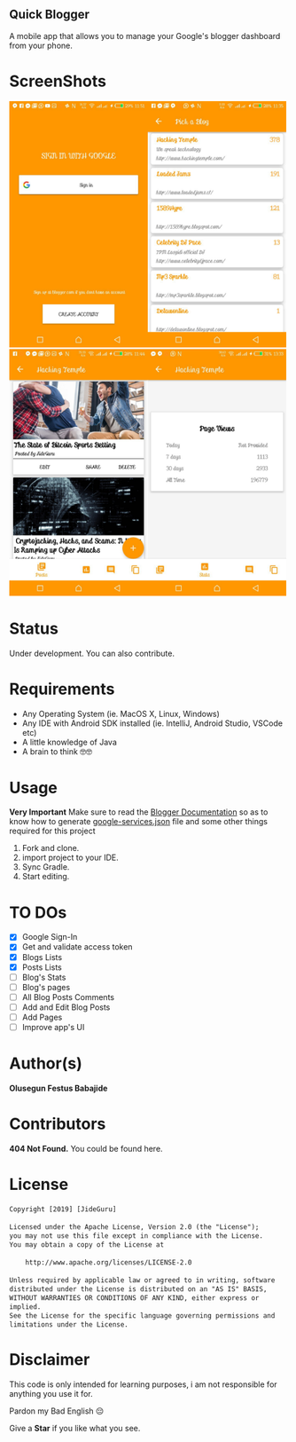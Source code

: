 ## Quick Blogger

A mobile app that allows you to manage your Google's blogger dashboard from your phone.


# ScreenShots
<img src="screenshots/1.jpg" width="250"><img src="screenshots/2.jpg" width="250">
<img src="screenshots/3.jpg" width="250"><img src="screenshots/4.jpg" width="250">


# Status
Under development.
You can also contribute.


# Requirements
* Any Operating System (ie. MacOS X, Linux, Windows)
* Any IDE with Android SDK installed (ie. IntelliJ, Android Studio, VSCode etc)
* A little knowledge of Java
* A brain to think 🤓🤓


# Usage

**Very Important**
Make sure to read the [Blogger Documentation](https://developers.google.com/blogger/docs/3.0/) so as to know how to generate [google-services.json](https://developers.google.com/android/guides/google-services-plugin#adding_the_json_file) file and some other things required for this project

1. Fork and clone.
2. import project to your IDE.
3. Sync Gradle.
4. Start editing.


# TO DOs

- [x] Google Sign-In
- [x] Get and validate access token
- [x] Blogs Lists
- [x] Posts Lists
- [ ] Blog's Stats
- [ ] Blog's pages
- [ ] All Blog Posts Comments
- [ ] Add and Edit Blog Posts
- [ ] Add Pages
- [ ] Improve app's UI

# Author(s)
**Olusegun Festus Babajide**


# Contributors
**404 Not Found.**
You could be found here.

# License
```
Copyright [2019] [JideGuru]

Licensed under the Apache License, Version 2.0 (the "License");
you may not use this file except in compliance with the License.
You may obtain a copy of the License at

    http://www.apache.org/licenses/LICENSE-2.0

Unless required by applicable law or agreed to in writing, software
distributed under the License is distributed on an "AS IS" BASIS,
WITHOUT WARRANTIES OR CONDITIONS OF ANY KIND, either express or implied.
See the License for the specific language governing permissions and
limitations under the License.
```

# Disclaimer
This code is only intended for learning purposes, i am not responsible for anything you use it for.

Pardon my Bad English 😔

Give a **Star** if you like what you see.